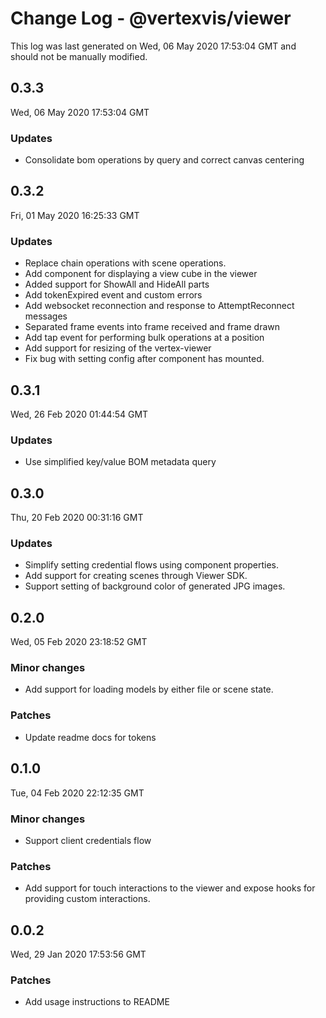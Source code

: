 # Change Log - @vertexvis/viewer

This log was last generated on Wed, 06 May 2020 17:53:04 GMT and should not be manually modified.

## 0.3.3
Wed, 06 May 2020 17:53:04 GMT

### Updates

- Consolidate bom operations by query and correct canvas centering

## 0.3.2
Fri, 01 May 2020 16:25:33 GMT

### Updates

- Replace chain operations with scene operations.
- Add component for displaying a view cube in the viewer
- Added support for ShowAll and HideAll parts
- Add tokenExpired event and custom errors
- Add websocket reconnection and response to AttemptReconnect messages
- Separated frame events into frame received and frame drawn
- Add tap event for performing bulk operations at a position
- Add support for resizing of the vertex-viewer
- Fix bug with setting config after component has mounted.

## 0.3.1
Wed, 26 Feb 2020 01:44:54 GMT

### Updates

- Use simplified key/value BOM metadata query

## 0.3.0
Thu, 20 Feb 2020 00:31:16 GMT

### Updates

- Simplify setting credential flows using component properties.
- Add support for creating scenes through Viewer SDK.
- Support setting of background color of generated JPG images.

## 0.2.0
Wed, 05 Feb 2020 23:18:52 GMT

### Minor changes

- Add support for loading models by either file or scene state.

### Patches

- Update readme docs for tokens

## 0.1.0
Tue, 04 Feb 2020 22:12:35 GMT

### Minor changes

- Support client credentials flow

### Patches

- Add support for touch interactions to the viewer and expose hooks for providing custom interactions.

## 0.0.2
Wed, 29 Jan 2020 17:53:56 GMT

### Patches

- Add usage instructions to README

